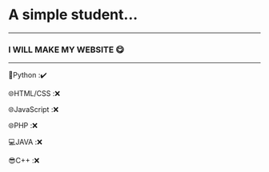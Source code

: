 # A simple student...  
---
### I WILL MAKE MY WEBSITE 😋
---
🐍Python :✔️

🌐HTML/CSS :❌ 

🌐JavaScript :❌ 

🌐PHP :❌ 

💻JAVA :❌ 

😎C++ :❌

